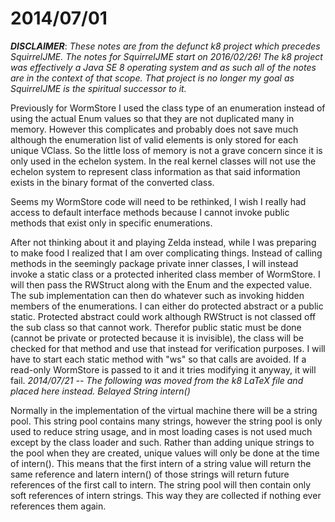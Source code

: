 # 2014/07/01

***DISCLAIMER***: _These notes are from the defunct k8 project which_
_precedes SquirrelJME. The notes for SquirrelJME start on 2016/02/26!_
_The k8 project was effectively a Java SE 8 operating system and as such_
_all of the notes are in the context of that scope. That project is no_
_longer my goal as SquirrelJME is the spiritual successor to it._

Previously for WormStore I used the class type of an enumeration instead of
using the actual Enum values so that they are not duplicated many in memory.
However this complicates and probably does not save much although the
enumeration list of valid elements is only stored for each unique VClass. So
the little loss of memory is not a grave concern since it is only used in the
echelon system. In the real kernel classes will not use the echelon system to
represent class information as that said information exists in the binary
format of the converted class.

Seems my WormStore code will need to be rethinked, I wish I really had access
to default interface methods because I cannot invoke public methods that exist
only in specific enumerations.

After not thinking about it and playing Zelda instead, while I was preparing
to make food I realized that I am over complicating things. Instead of calling
methods in the seemingly package private inner classes, I will instead invoke
a static class or a protected inherited class member of WormStore. I will then
pass the RWStruct along with the Enum and the expected value. The sub
implementation can then do whatever such as invoking hidden members of the
enumerations. I can either do protected abstract or a public static. Protected
abstract could work although RWStruct is not classed off the sub class so that
cannot work. Therefor public static must be done (cannot be private or
protected because it is invisible), the class will be checked for that method
and use that instead for verification purposes. I will have to start each
static method with "ws" so that calls are avoided. If a read-only WormStore is
passed to it and it tries modifying it anyway, it will fail. _2014/07/21 --
The following was moved from the k8 LaTeX file and placed here instead._
_Belayed String intern()_

Normally in the implementation of the virtual machine there will be a string
pool. This string pool contains many strings, however the string pool is only
used to reduce string usage, and in most loading cases is not used much except
by the class loader and such. Rather than adding unique strings to the pool
when they are created, unique values will only be done at the time of
intern(). This means that the first intern of a string value will return the
same reference and latern intern() of those strings will return future
references of the first call to intern. The string pool will then contain only
soft references of intern strings. This way they are collected if nothing ever
references them again.

